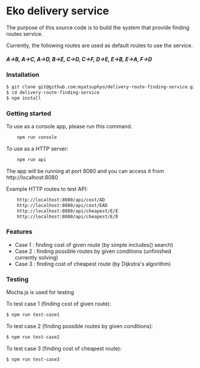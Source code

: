 # Eko delivery service

The purpose of this source code is to build the system that provide finding routes service.

Currently, the following routes are used as default routes to use the service. 
##### A->B, A->C, A->D, B->E, C->D, C->F, D->E, E->B, E->A, F->D

### Installation

```sh
$ git clone git@github.com:myatsuphyo/delivery-route-finding-service.git
$ cd delivery-route-finding-service
$ npm install
```
### Getting started

To use as a console app, please run this command.
```sh
    npm run console
```

To use as a HTTP server: 
```sh
    npm run api
```
The app will be running at port 8080 and you can access it from http://localhost:8080

Example HTTP routes to test API:
```sh
    http://localhost:8080/api/cost/AD
    http://localhost:8080/api/cost/EAD
    http://localhost:8080/api/cheapest/E/E
    http://localhost:8080/api/cheapest/E/D
```

### Features

- Case 1 : finding cost of given route (by simple includes() search)
- Case 2 : finding possible routes by given conditions (unfinished currently solving)
- Case 3 : finding cost of cheapest route (by Dijkstra's algorithm)

### Testing

Mocha.js is used for testing

To test case 1 (finding cost of given route): 
```sh
$ npm run test-case1
```
To test case 2 (finding possible routes by given conditions): 
```sh
$ npm run test-case2
```
To test case 3 (finding cost of cheapest route): 
```sh
$ npm run test-case3
```

